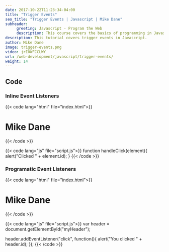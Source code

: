 ```yaml
---
date: 2017-10-22T11:23:34-04:00
title: "Trigger Events"
seo_title: "Trigger Events | Javascript | Mike Dane"
subheader:
     greeting: Javascript - Program the Web
     description: This course covers the basics of programming in Javascript. Work your way through the videos and we'll teach you everything you need to know to make your website more responsive!
description: This tutorial covers trigger events in Javascript.
author: Mike Dane
image: trigger-events.png
video: jrI0WFCCLWY
url: /web-development/javascript/trigger-events/
weight: 14
---
```


## Code

### Inline Event Listeners

{{< code lang="html" file="index.html">}}
<h1 id="myHeader" onclick="handleClick(this)">Mike Dane</h1>
<script src="script.js"></script>
{{< /code >}}

{{< code lang="js" file="script.js">}}
function handleClick(element){
     alert("Clicked " + element.id);
}
{{< /code >}}

### Programatic Event Listeners

{{< code lang="html" file="index.html">}}
<h1 id="myHeader">Mike Dane</h1>
<script src="script.js"></script>
{{< /code >}}

{{< code lang="js" file="script.js">}}
var header = document.getElementById("myHeader");

header.addEventListener("click", function(){
     alert("You clicked " + header.id);
});
{{< /code >}}